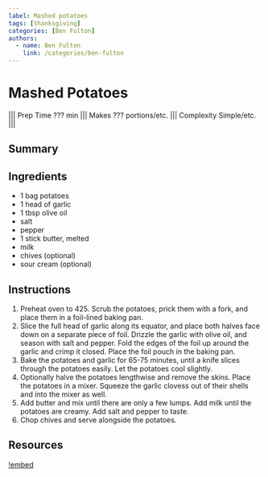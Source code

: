 ```yaml
---
label: Mashed potatoes
tags: [thanksgiving]
categories: [Ben Fulton]
authors:
  - name: Ben Fulton
    link: /categories/ben-fulton
---
```


# Mashed Potatoes
<!--- ![](/static/images/???.webp) --->

||| Prep Time
??? min
||| Makes
??? portions/etc.
||| Complexity
Simple/etc.
|||

## Summary

## Ingredients
- 1 bag potatoes
- 1 head of garlic
- 1 tbsp olive oil
- salt
- pepper
- 1 stick butter, melted
- milk
- chives (optional)
- sour cream (optional)

## Instructions
1. Preheat oven to 425. Scrub the potatoes, prick them with a fork, and place them in a foil-lined baking pan.
2. Slice the full head of garlic along its equator, and place both halves face down on a separate piece of foil. Drizzle the garlic with olive oil, and season with salt and pepper. Fold the edges of the foil up around the garlic and crimp it closed. Place the foil pouch in the baking pan.
3. Bake the potatoes and garlic for 65-75 minutes, until a knife slices through the potatoes easily. Let the potatoes cool slightly.
4. Optionally halve the potatoes lengthwise and remove the skins. Place the potatoes in a mixer. Squeeze the garlic clovess out of their shells and into the mixer as well.
5. Add butter and mix until there are only a few lumps. Add milk until the potatoes are creamy. Add salt and pepper to taste.
6. Chop chives and serve alongside the potatoes.

## Resources
[!embed](https://www.bonappetit.com/recipe/mashed-baked-potatoes-with-chives)
